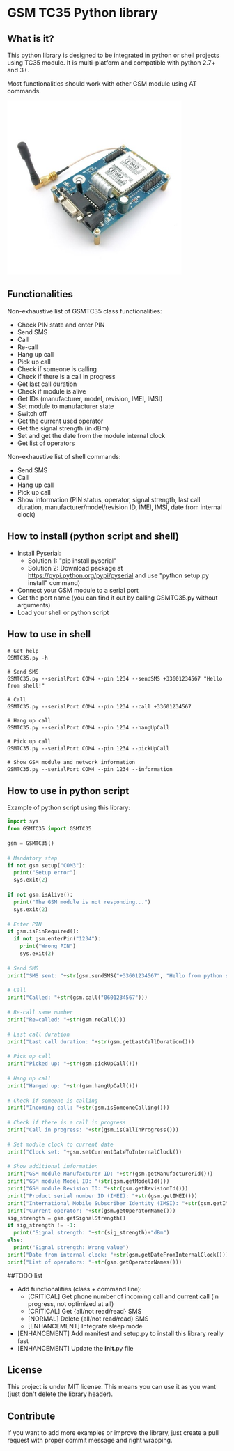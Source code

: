 # GSM TC35 Python library

## What is it?

This python library is designed to be integrated in python or shell projects using TC35 module.
It is multi-platform and compatible with python 2.7+ and 3+.

Most functionalities should work with other GSM module using AT commands.


<img src="TC35_module.jpg" width="400">


## Functionalities

Non-exhaustive list of GSMTC35 class functionalities:
  - Check PIN state and enter PIN
  - Send SMS
  - Call
  - Re-call
  - Hang up call
  - Pick up call
  - Check if someone is calling
  - Check if there is a call in progress
  - Get last call duration
  - Check if module is alive
  - Get IDs (manufacturer, model, revision, IMEI, IMSI)
  - Set module to manufacturer state
  - Switch off
  - Get the current used operator
  - Get the signal strength (in dBm)
  - Set and get the date from the module internal clock
  - Get list of operators

Non-exhaustive list of shell commands:
  - Send SMS
  - Call
  - Hang up call
  - Pick up call
  - Show information (PIN status, operator, signal strength, last call duration, manufacturer/model/revision ID, IMEI, IMSI, date from internal clock)


## How to install (python script and shell)

  - Install Pyserial:
    * Solution 1: "pip install pyserial"
    * Solution 2: Download package at https://pypi.python.org/pypi/pyserial and use "python setup.py install" command)
  - Connect your GSM module to a serial port
  - Get the port name (you can find it out by calling GSMTC35.py without arguments)
  - Load your shell or python script


## How to use in shell

```shell
# Get help
GSMTC35.py -h

# Send SMS
GSMTC35.py --serialPort COM4 --pin 1234 --sendSMS +33601234567 "Hello from shell!"

# Call
GSMTC35.py --serialPort COM4 --pin 1234 --call +33601234567

# Hang up call
GSMTC35.py --serialPort COM4 --pin 1234 --hangUpCall

# Pick up call
GSMTC35.py --serialPort COM4 --pin 1234 --pickUpCall

# Show GSM module and network information
GSMTC35.py --serialPort COM4 --pin 1234 --information
```


## How to use in python script

Example of python script using this library:

```python
import sys
from GSMTC35 import GSMTC35

gsm = GSMTC35()

# Mandatory step
if not gsm.setup("COM3"):
  print("Setup error")
  sys.exit(2)

if not gsm.isAlive():
  print("The GSM module is not responding...")
  sys.exit(2)

# Enter PIN
if gsm.isPinRequired():
  if not gsm.enterPin("1234"):
    print("Wrong PIN")
    sys.exit(2)

# Send SMS
print("SMS sent: "+str(gsm.sendSMS("+33601234567", "Hello from python script!!!")))

# Call
print("Called: "+str(gsm.call("0601234567")))

# Re-call same number
print("Re-called: "+str(gsm.reCall()))

# Last call duration
print("Last call duration: "+str(gsm.getLastCallDuration()))

# Pick up call
print("Picked up: "+str(gsm.pickUpCall()))

# Hang up call
print("Hanged up: "+str(gsm.hangUpCall()))

# Check if someone is calling
print("Incoming call: "+str(gsm.isSomeoneCalling()))

# Check if there is a call in progress
print("Call in progress: "+str(gsm.isCallInProgress()))

# Set module clock to current date
print("Clock set: "+gsm.setCurrentDateToInternalClock())

# Show additional information
print("GSM module Manufacturer ID: "+str(gsm.getManufacturerId()))
print("GSM module Model ID: "+str(gsm.getModelId()))
print("GSM module Revision ID: "+str(gsm.getRevisionId()))
print("Product serial number ID (IMEI): "+str(gsm.getIMEI()))
print("International Mobile Subscriber Identity (IMSI): "+str(gsm.getIMSI()))
print("Current operator: "+str(gsm.getOperatorName()))
sig_strength = gsm.getSignalStrength()
if sig_strength != -1:
  print("Signal strength: "+str(sig_strength)+"dBm")
else:
  print("Signal strength: Wrong value")
print("Date from internal clock: "+str(gsm.getDateFromInternalClock()))
print("List of operators: "+str(gsm.getOperatorNames()))
```


##TODO list

  - Add functionalities (class + command line):
    * [CRITICAL] Get phone number of incoming call and current call (in progress, not optimized at all)
    * [CRITICAL] Get {all/not read/read} SMS
    * [NORMAL] Delete {all/not read/read} SMS
    * [ENHANCEMENT] Integrate sleep mode
  - [ENHANCEMENT] Add manifest and setup.py to install this library really fast
  - [ENHANCEMENT] Update the __init__.py file


## License

This project is under MIT license. This means you can use it as you want (just don't delete the library header).


## Contribute

If you want to add more examples or improve the library, just create a pull request with proper commit message and right wrapping.
